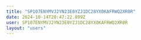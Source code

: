 ```yaml
---
title: "SP107ENYMVJ2YN23E0YZJ1DC28YX0KAFRWQ2XR0R"
date: 2024-10-14T20:47:22.899Z
user: SP107ENYMVJ2YN23E0YZJ1DC28YX0KAFRWQ2XR0R
layout: "users"
---
```

    